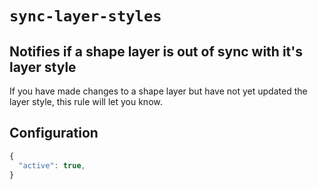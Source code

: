 # ```sync-layer-styles```

## Notifies if a shape layer is out of sync with it's layer style

If you have made changes to a shape layer but have not yet updated the layer style, this rule will let you know.

## Configuration

```js
{
  "active": true,
}
```